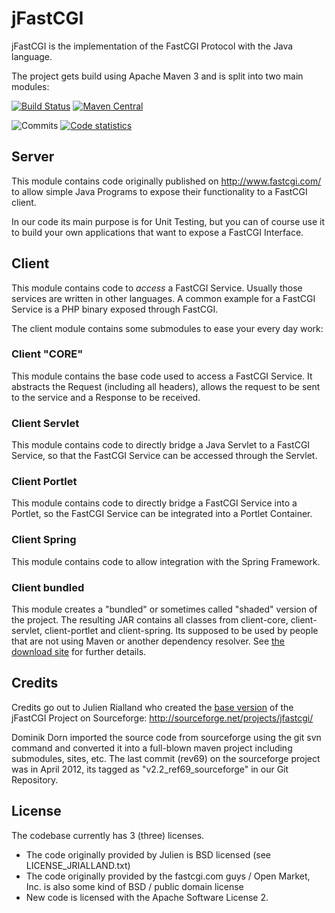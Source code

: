 # jFastCGI

jFastCGI is the implementation of the FastCGI Protocol with the Java language. 

The project gets build using Apache Maven 3 and is split into two main modules:

[![Build Status](https://travis-ci.org/jFastCGI/jfastcgi.svg)](https://travis-ci.org/jFastCGI/jfastcgi)
[![Maven Central](https://maven-badges.herokuapp.com/maven-central/net.sf.jfastcgi/jfastcgi/badge.svg)](https://maven-badges.herokuapp.com/maven-central/net.sf.jfastcgi/jfastcgi)



![Commits](https://www.openhub.net/p/jfastcgi/analyses/latest/commits_spark.png)
[![Code statistics](http://www.ohloh.net/p/jfastcgi/widgets/project_thin_badge.gif)](https://www.ohloh.net/p/jfastcgi)

## Server

This module contains code originally published on http://www.fastcgi.com/ to 
allow simple Java Programs to expose their functionality to a FastCGI client. 

In our code its main purpose is for Unit Testing, but you can of course use it
to build your own applications that want to expose a FastCGI Interface. 


## Client

This module contains code to _access_ a FastCGI Service. Usually those services
are written in other languages. A common example for a FastCGI Service is a PHP binary
exposed through FastCGI. 

The client module contains some submodules to ease your every day work:

### Client "CORE"


This module contains the base code used to access a FastCGI Service. It abstracts
the Request (including all headers), allows the request to be sent to the service
and a Response to be received. 


### Client Servlet


This module contains code to directly bridge a Java Servlet to a FastCGI Service,
so that the FastCGI Service can be accessed through the Servlet. 

### Client Portlet


This module contains code to directly bridge a FastCGI Service into a Portlet,
so the FastCGI Service can be integrated into a Portlet Container. 


### Client Spring


This module contains code to allow integration with the Spring Framework.


### Client bundled


This module creates a "bundled" or sometimes called "shaded" version of the project.
The resulting JAR contains all classes from client-core, client-servlet, client-portlet and
client-spring. Its supposed to be used by people that are not using Maven or another dependency
resolver. See [the download site](http://www.jfastcgi.org/download.html) for further details.

## Credits

Credits go out to Julien Rialland who created the [base version](http://sourceforge.net/projects/jfastcgi/)
of the jFastCGI Project on Sourceforge: http://sourceforge.net/projects/jfastcgi/

Dominik Dorn imported the source code from sourceforge using the git svn command and converted it
into a full-blown maven project including submodules, sites, etc.
The last commit (rev69) on the sourceforge project was in April 2012, its tagged as "v2.2_ref69_sourceforge"
in our Git Repository.

## License

The codebase currently has 3 (three) licenses.

* The code originally provided by Julien is BSD licensed (see LICENSE\_JRIALLAND.txt) 
* The code originally provided by the fastcgi.com guys / Open Market, Inc. is also some kind of BSD / public domain license
* New code is licensed with the Apache Software License 2.


